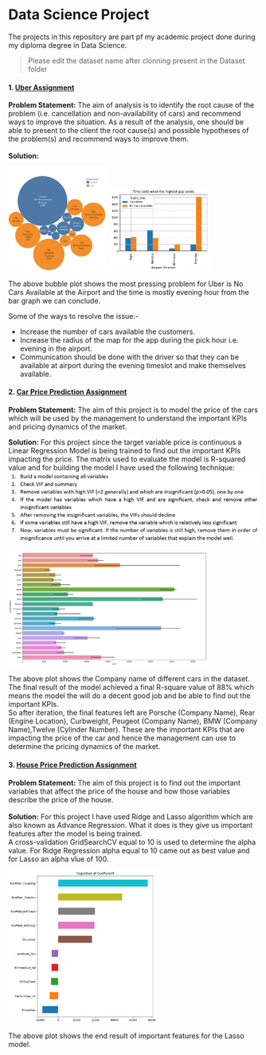 # Data Science Project
The projects in this repository are part pf my academic project done during my diploma degree in Data Science.
> Please edit the dataset name after clonning present in the Dataset folder

#### 1. [Uber Assignment](https://github.com/snozh5/Data-Science-Project/blob/main/Uber%20Assignment.ipynb)
<b>Problem Statement:</b> The aim of analysis is to identify the root cause of the problem (i.e. cancellation and non-availability of cars) and 
recommend ways to improve the situation. As a result of the analysis, one should be able to present to the client the root cause(s) and possible 
hypotheses of the problem(s) and recommend ways to improve them.
<br>
<br>
<b>Solution:</b>
<p align="left">
  <img src="Image/UberPickupPoint.png" width="200">
  <img src="Image/UberSuppyGapTimeslot.png" width="200">
</p>

The above bubble plot shows the most pressing problem for Uber is No Cars Available at the Airport and the time is mostly evening hour from the bar graph we can conclude.

Some of the ways to resolve the issue:-
- Increase the number of cars available the customers.
- Increase the radius of the map for the app during the pick hour i.e. evening in the airport.
- Communication should be done with the driver so that they can be available at airport during the evening timeslot and make themselves available.

#### 2. [Car Price Prediction Assignment](https://github.com/snozh5/Data-Science-Project/blob/main/Assignment-%20Linear%20Regression%20(Geely%20Auto).ipynb)
<b>Problem Statement:</b> The aim of this project is to model the price of the cars which will be used by the management to understand the important KPIs and pricing dynamics of the market.

<b>Solution:</b> For this project since the target variable price is continuous a Linear Regression Model is being trained to find out the important KPIs impacting the price. The matrix used to evaluate the model is R-squared value and for building the model I have used the following technique:
<br>
![Structure](https://github.com/snozh5/Data-Science-Project/blob/main/Image/Linear%20Regression%20Structure.png?raw=true)

<p align="left">
  <img src="Image/Car Price Company name.png" width="400">
</p>
The above plot shows the Company name of different cars in the dataset.<br>
The final result of the model achieved a final R-square value of 88% which means the model the will do a decent good job and be able to find out the important KPIs.
<br>
So after iteration, the final features left are Porsche (Company Name), Rear (Engine Location), Curbweight, Peugeot (Company Name), BMW (Company Name),Twelve (Cylinder Number). These are the important KPIs that are impacting the price of the car and hence the management can use to determine the pricing dynamics of the market. 

#### 3. [House Price Prediction Assignment](https://github.com/snozh5/Data-Science-Project/blob/main/Advanced%20Regression.ipynb)
<b>Problem Statement:</b> The aim of this project is to find out the important variables that affect the price of the house and how those variables describe the price of the house.
<br>
<br>
<b>Solution:</b> For this project I have used Ridge and Lasso algorithm which are also known as Advance Regression. What it does is they give us important features after the model is being trained.<br>
A cross-validation GridSearchCV equal to 10 is used to determine the alpha value. For Ridge Regression alpha equal to 10 came out as best value and for Lasso an alpha vlue of 100.

<p align="left">
  <img src="Image/House imp var.png" width="300">
</p>
The above plot shows the end result of important features for the Lasso model.
